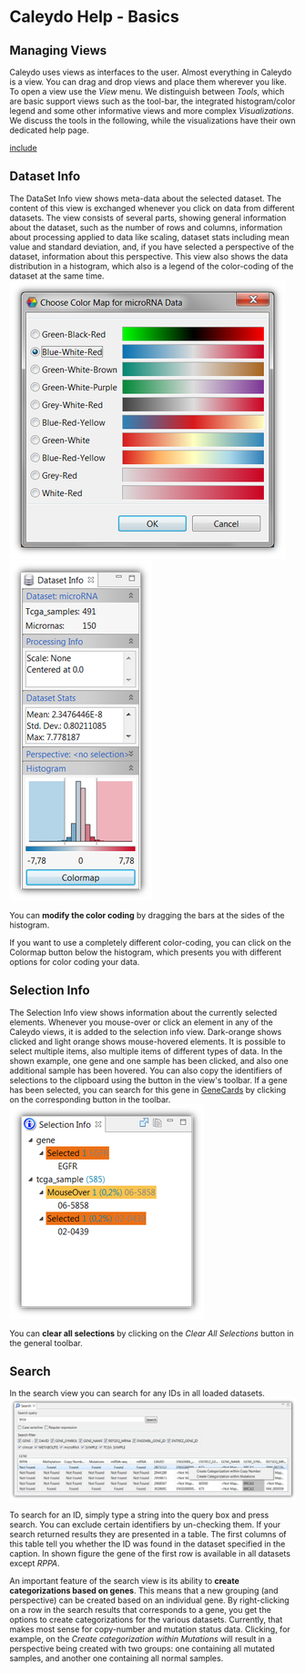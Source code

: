 # Caleydo Help - Basics

## Managing Views
Caleydo uses views as interfaces to the user. Almost everything in Caleydo is a view. You can drag and drop views and place them wherever you like. To open a view use the *View* menu. We distinguish between *Tools*, which are basic support views such as the tool-bar, the integrated histogram/color legend and some other informative views and more complex *Visualizations*. We discuss the tools in the following, while the visualizations have their own dedicated help page.

[include](views/dvi.md)

## Dataset Info
The DataSet Info view shows meta-data about the selected dataset. The content of this view is exchanged whenever you click on data from different datasets. The view consists of several parts, showing general information about the dataset, such as the number of rows and columns, information about processing applied to data like scaling, dataset stats including mean value and standard deviation, and, if you have selected a perspective of the dataset, information about this perspective. This view also shows the data distribution in a histogram, which also is a legend of the color-coding of the dataset at the same time.
![](i/color_chooser.png "Color Chooser GUI")
![](i/dataset_info.png "Dataset Info GUI")

You can **modify the color coding** by dragging the bars at the sides of the histogram.

If you want to use a completely different color-coding, you can click on the Colormap button below the histogram, which presents you with different options for color coding your data.

## Selection Info
The Selection Info view shows information about the currently selected elements. Whenever you mouse-over or click an element in any of the Caleydo views, it is added to the selection info view. Dark-orange shows clicked and light orange shows mouse-hovered elements. It is possible to select multiple items, also multiple items of different types of data. In the shown example, one gene and one sample has been clicked, and also one additional sample has been hovered. You can also copy the identifiers of selections to the clipboard using the button in the view's toolbar. If a gene has been selected, you can search for this gene in [GeneCards](http://www.genecards.org/) by clicking on the corresponding button in the toolbar.
![](i/selection_info.png "Selection Info GUI")

You can **clear all selections** by clicking on the *Clear All Selections* button in the general toolbar.

## Search
In the search view you can search for any IDs in all loaded datasets.
![](i/search.png "Search GUI")

To search for an ID, simply type a string into the query box and press search. You can exclude certain identifiers by un-checking them. If your search returned results they are presented in a table. The first columns of this table tell you whether the ID was found in the dataset specified in the caption. In shown figure the gene of the first row is available in all datasets except *RPPA*.

An important feature of the search view is its ability to **create categorizations based on genes**. This means that a new grouping (and perspective) can be created based on an individual gene. By right-clicking on a row in the search results that corresponds to a gene, you get the options to create categorizations for the various datasets. Currently, that makes most sense for copy-number and mutation status data. Clicking, for example, on the *Create categorization within Mutations* will result in a perspective being created with two groups: one containing all mutated samples, and another one containing all normal samples.

